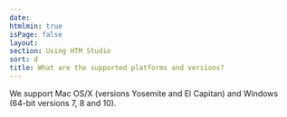 ```yaml
---
date:
htmlmin: true
isPage: false
layout:
section: Using HTM Studio
sort: d
title: What are the supported platforms and versions?
---
```


We support Mac OS/X (versions Yosemite and El Capitan) and
Windows (64-bit versions 7, 8 and 10).
